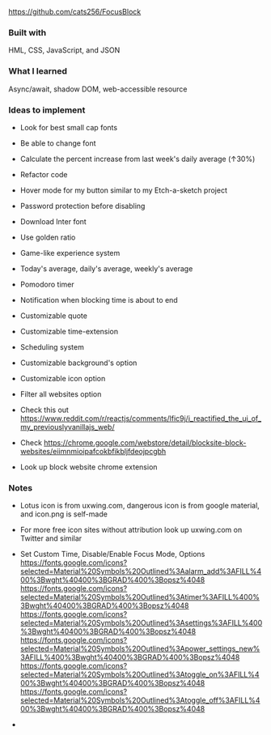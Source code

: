 https://github.com/cats256/FocusBlock

### Built with

HML, CSS, JavaScript, and JSON

### What I learned

Async/await, shadow DOM, web-accessible resource

### Ideas to implement

- Look for best small cap fonts
  
- Be able to change font
  
- Calculate the percent increase from last week's daily average (↑30%)

- Refactor code
  
- Hover mode for my button similar to my Etch-a-sketch project

- Password protection before disabling

- Download Inter font

- Use golden ratio

- Game-like experience system

- Today's average, daily's average, weekly's average

- Pomodoro timer

- Notification when blocking time is about to end

- Customizable quote

- Customizable time-extension

- Scheduling system

- Customizable background's option

- Customizable icon option

- Filter all websites option

- Check this out https://www.reddit.com/r/reactjs/comments/lfic9j/i_reactified_the_ui_of_my_previouslyvanillajs_web/

- Check https://chrome.google.com/webstore/detail/blocksite-block-websites/eiimnmioipafcokbfikbljfdeojpcgbh

- Look up block website chrome extension

### Notes

- Lotus icon is from uxwing.com, dangerous icon is from google material, and icon.png is self-made

- For more free icon sites without attribution look up uxwing.com on Twitter and similar

- Set Custom Time, Disable/Enable Focus Mode, Options
  https://fonts.google.com/icons?selected=Material%20Symbols%20Outlined%3Aalarm_add%3AFILL%400%3Bwght%40400%3BGRAD%400%3Bopsz%4048
  https://fonts.google.com/icons?selected=Material%20Symbols%20Outlined%3Atimer%3AFILL%400%3Bwght%40400%3BGRAD%400%3Bopsz%4048
  https://fonts.google.com/icons?selected=Material%20Symbols%20Outlined%3Asettings%3AFILL%400%3Bwght%40400%3BGRAD%400%3Bopsz%4048
  https://fonts.google.com/icons?selected=Material%20Symbols%20Outlined%3Apower_settings_new%3AFILL%400%3Bwght%40400%3BGRAD%400%3Bopsz%4048
  https://fonts.google.com/icons?selected=Material%20Symbols%20Outlined%3Atoggle_on%3AFILL%400%3Bwght%40400%3BGRAD%400%3Bopsz%4048
  https://fonts.google.com/icons?selected=Material%20Symbols%20Outlined%3Atoggle_off%3AFILL%400%3Bwght%40400%3BGRAD%400%3Bopsz%4048

-
